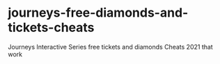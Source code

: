 # journeys-free-diamonds-and-tickets-cheats
Journeys Interactive Series free tickets and diamonds Cheats 2021 that work
